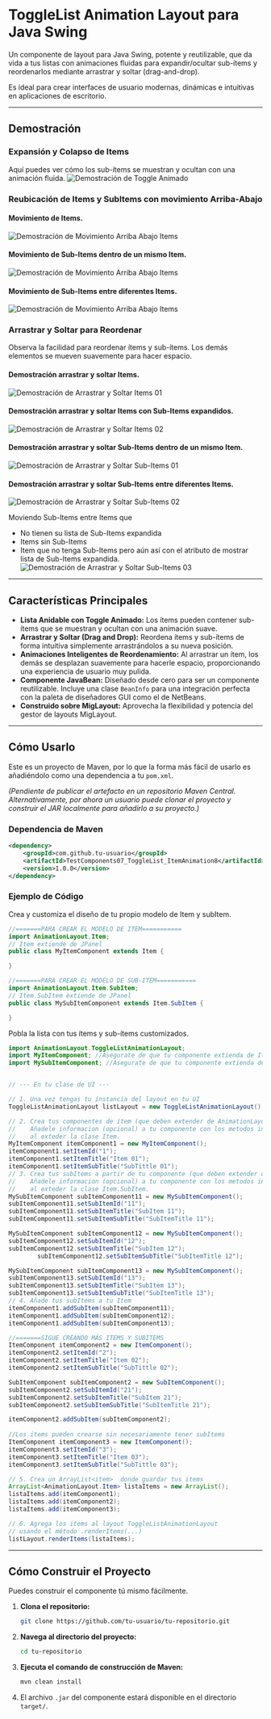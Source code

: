 # ToggleList Animation Layout para Java Swing

Un componente de layout para Java Swing, potente y reutilizable, que da vida a tus listas con animaciones fluidas para expandir/ocultar sub-ítems y reordenarlos mediante arrastrar y soltar (drag-and-drop).

Es ideal para crear interfaces de usuario modernas, dinámicas e intuitivas en aplicaciones de escritorio.

---

## Demostración

### Expansión y Colapso de Items
Aquí puedes ver cómo los sub-ítems se muestran y ocultan con una animación fluida.
![Demostración de Toggle Animado](https://github.com/JuanMonta/DnD_UnD_ToggleListAnimationLayout-For-Java-Swing/blob/master/gifs/AnimationItemShow.gif?raw=true)

### Reubicación de Items y SubItems con movimiento Arriba-Abajo
#### Movimiento de Items.
![Demostración de Movimiento Arriba Abajo Items ](https://github.com/JuanMonta/DnD_UnD_ToggleListAnimationLayout-For-Java-Swing/blob/master/gifs/AnimationItemUnD01.gif?raw=true)

#### Movimiento de Sub-Items dentro de un mismo Item.
![Demostración de Movimiento Arriba Abajo Items ](https://github.com/JuanMonta/DnD_UnD_ToggleListAnimationLayout-For-Java-Swing/blob/master/gifs/AnimationSubItemUnD01.gif?raw=true)

#### Movimiento de Sub-Items entre diferentes Items.
![Demostración de Movimiento Arriba Abajo Items ](https://github.com/JuanMonta/DnD_UnD_ToggleListAnimationLayout-For-Java-Swing/blob/master/gifs/AnimationSubItemUnD02.gif?raw=true)

### Arrastrar y Soltar para Reordenar
Observa la facilidad para reordenar ítems y sub-ítems. Los demás elementos se mueven suavemente para hacer espacio.

#### Demostración arrastrar y soltar Items.
![Demostración de Arrastrar y Soltar Items 01](https://github.com/JuanMonta/DnD_UnD_ToggleListAnimationLayout-For-Java-Swing/blob/master/gifs/AnimationItemDnD01.gif?raw=true)

#### Demostración arrastrar y soltar Items con Sub-Items expandidos.
![Demostración de Arrastrar y Soltar Items 02](https://github.com/JuanMonta/DnD_UnD_ToggleListAnimationLayout-For-Java-Swing/blob/master/gifs/AnimationItemDnD02.gif?raw=true)

#### Demostración arrastrar y soltar Sub-Items dentro de un mismo Item.
![Demostración de Arrastrar y Soltar Sub-Items 01](https://github.com/JuanMonta/DnD_UnD_ToggleListAnimationLayout-For-Java-Swing/blob/master/gifs/AnimationSubItemDnD01.gif?raw=true)

#### Demostración arrastrar y soltar Sub-Items entre diferentes Items.
![Demostración de Arrastrar y Soltar Sub-Items 02](https://github.com/JuanMonta/DnD_UnD_ToggleListAnimationLayout-For-Java-Swing/blob/master/gifs/AnimationSubItemDnD02.gif?raw=true)

Moviendo Sub-Items entre Items que 
- No tienen su lista de Sub-Items expandida
- Items sin Sub-Items
- Item que no tenga Sub-Items pero aún así con el atributo de mostrar lista de Sub-Items expandida.
![Demostración de Arrastrar y Soltar Sub-Items 03](https://github.com/JuanMonta/DnD_UnD_ToggleListAnimationLayout-For-Java-Swing/blob/master/gifs/AnimationSubItemDnD03.gif?raw=true)


---

## Características Principales

- **Lista Anidable con Toggle Animado:** Los ítems pueden contener sub-ítems que se muestran y ocultan con una animación suave.
- **Arrastrar y Soltar (Drag and Drop):** Reordena ítems y sub-ítems de forma intuitiva simplemente arrastrándolos a su nueva posición.
- **Animaciones Inteligentes de Reordenamiento:** Al arrastrar un ítem, los demás se desplazan suavemente para hacerle espacio, proporcionando una experiencia de usuario muy pulida.
- **Componente JavaBean:** Diseñado desde cero para ser un componente reutilizable. Incluye una clase `BeanInfo` para una integración perfecta con la paleta de diseñadores GUI como el de NetBeans.
- **Construido sobre MigLayout:** Aprovecha la flexibilidad y potencia del gestor de layouts MigLayout.

---

## Cómo Usarlo

Este es un proyecto de Maven, por lo que la forma más fácil de usarlo es añadiéndolo como una dependencia a tu `pom.xml`.

*(Pendiente de publicar el artefacto en un repositorio Maven Central. Alternativamente, por ahora un usuario puede clonar el proyecto y construir el JAR localmente para añadirlo a su proyecto.)*

### Dependencia de Maven

```xml
<dependency>
    <groupId>com.github.tu-usuario</groupId>
    <artifactId>TestComponents07_ToggleList_ItemAnimation8</artifactId>
    <version>1.0.0</version>
</dependency>
```

### Ejemplo de Código
Crea y customiza el diseño de tu propio modelo de Item y subItem.
```java
//=======PARA CREAR EL MODELO DE ITEM===========
import AnimationLayout.Item;
// Item extiende de JPanel
public class MyItemComponent extends Item {

}

//=======PARA CREAR EL MODELO DE SUB-ITEM===========
import AnimationLayout.Item.SubItem;
// Item.SubItem extiende de JPanel
public class MySubItemComponent extends Item.SubItem {

}
```
Pobla la lista con tus ítems y sub-ítems customizados.

```java
import AnimationLayout.ToggleListAnimationLayout;
import MyItemComponent; //Asegurate de que tu componente extienda de Item.
import MySubItemComponent; //Asegurate de que tu componente extienda de Item.SubItem.


// --- En tu clase de UI ---

// 1. Una vez tengas tu instancia del layout en tu UI
ToggleListAnimationLayout listLayout = new ToggleListAnimationLayout();

// 2. Crea tus componentes de ítem (que deben extender de AnimationLayout.Item)
//    Añadele informacion (opcional) a tu componente con los metodos incluidos 
//    al exteder la clase Item.
MyItemComponent itemComponent1 = new MyItemComponent();
itemComponent1.setItemId("1");
itemComponent1.setItemTitle("Item 01");
itemComponent1.setItemSubTitle("SubTittle 01");
// 3. Crea tus subItems a partir de tu componente (que deben extender de AnimationLayout.Item.SubItem)
//    Añadele informacion (opcional) a tu componente con los metodos incluidos 
//    al exteder la clase Item.SubItem.
MySubItemComponent subItemComponent11 = new MySubItemComponent();
subItemComponent11.setSubItemId("11");
subItemComponent11.setSubItemTitle("SubItem 11");
subItemComponent11.setSubItemSubTitle("SubItemTitle 11");

MySubItemComponent subItemComponent12 = new MySubItemComponent();
subItemComponent12.setSubItemId("12");
subItemComponent12.setSubItemTitle("SubItem 12");
        subItemComponent12.setSubItemSubTitle("SubItemTitle 12");

MySubItemComponent subItemComponent13 = new MySubItemComponent();
subItemComponent13.setSubItemId("13");
subItemComponent13.setSubItemTitle("SubItem 13");
subItemComponent13.setSubItemSubTitle("SubItemTitle 13");
// 4. Añade tus subItems a tu Item
itemComponent1.addSubItem(subItemComponent11);
itemComponent1.addSubItem(subItemComponent12);
itemComponent1.addSubItem(subItemComponent13);

//=======SIGUE CREANDO MÁS ITEMS Y SUBITEMS
ItemComponent itemComponent2 = new ItemComponent();
itemComponent2.setItemId("2");
itemComponent2.setItemTitle("Item 02");
itemComponent2.setItemSubTitle("SubTittle 02");

SubItemComponent subItemComponent2 = new SubItemComponent();
subItemComponent2.setSubItemId("21");
subItemComponent2.setSubItemTitle("SubItem 21");
subItemComponent2.setSubItemSubTitle("SubItemTitle 21");

itemComponent2.addSubItem(subItemComponent2);
        
//Los items pueden crearse sin necesariamente tener subItems
ItemComponent itemComponent3 = new ItemComponent();
itemComponent3.setItemId("3");
itemComponent3.setItemTitle("Item 03");
itemComponent3.setItemSubTitle("SubTittle 03");

// 5. Crea un ArrayList<item>  donde guardar tus items
ArrayList<AnimationLayout.Item> listaItems = new ArrayList();
listaItems.add(itemComponent1);
listaItems.add(itemComponent2);
listaItems.add(itemComponent3);

// 6. Agrega los items al layout ToggleListAnimationLayout 
// usando el método .renderItems(...)
listLayout.renderItems(listaItems);
```

---

## Cómo Construir el Proyecto

Puedes construir el componente tú mismo fácilmente.

1.  **Clona el repositorio:**
    ```sh
    git clone https://github.com/tu-usuario/tu-repositorio.git
    ```
2.  **Navega al directorio del proyecto:**
    ```sh
    cd tu-repositorio
    ```
3.  **Ejecuta el comando de construcción de Maven:**
    ```sh
    mvn clean install
    ```
4.  El archivo `.jar` del componente estará disponible en el directorio `target/`.
